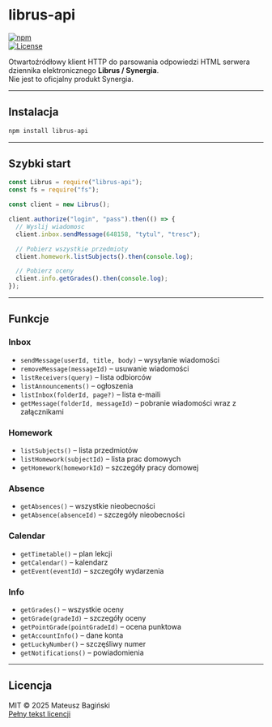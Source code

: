 # librus-api

[![npm](https://img.shields.io/npm/v/librus-api.svg?style=flat)](https://www.npmjs.com/package/librus-api)  
[![License](https://img.shields.io/badge/license-MIT-green.svg?style=flat)](http://opensource.org/licenses/MIT)

Otwartoźródłowy klient HTTP do parsowania odpowiedzi HTML serwera dziennika elektronicznego **Librus / Synergia**.  
Nie jest to oficjalny produkt Synergia.

---

## Instalacja

```bash
npm install librus-api
```

---

## Szybki start

```javascript
const Librus = require("librus-api");
const fs = require("fs");

const client = new Librus();

client.authorize("login", "pass").then(() => {
  // Wyslij wiadomosc
  client.inbox.sendMessage(648158, "tytul", "tresc");

  // Pobierz wszystkie przedmioty
  client.homework.listSubjects().then(console.log);

  // Pobierz oceny
  client.info.getGrades().then(console.log);
});
```

---

## Funkcje

### Inbox
- `sendMessage(userId, title, body)` – wysyłanie wiadomości  
- `removeMessage(messageId)` – usuwanie wiadomości  
- `listReceivers(query)` – lista odbiorców  
- `listAnnouncements()` – ogłoszenia  
- `listInbox(folderId, page?)` – lista e-maili  
- `getMessage(folderId, messageId)` – pobranie wiadomości wraz z załącznikami

### Homework
- `listSubjects()` – lista przedmiotów  
- `listHomework(subjectId)` – lista prac domowych  
- `getHomework(homeworkId)` – szczegóły pracy domowej

### Absence
- `getAbsences()` – wszystkie nieobecności  
- `getAbsence(absenceId)` – szczegóły nieobecności

### Calendar
- `getTimetable()` – plan lekcji  
- `getCalendar()` – kalendarz  
- `getEvent(eventId)` – szczegóły wydarzenia

### Info
- `getGrades()` – wszystkie oceny  
- `getGrade(gradeId)` – szczegóły oceny  
- `getPointGrade(pointGradeId)` – ocena punktowa  
- `getAccountInfo()` – dane konta  
- `getLuckyNumber()` – szczęśliwy numer  
- `getNotifications()` – powiadomienia

---

## Licencja

MIT © 2025 Mateusz Bagiński  
[Pełny tekst licencji](http://opensource.org/licenses/MIT)

